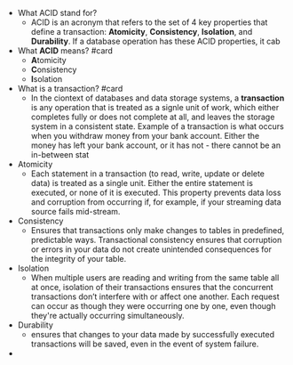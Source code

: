 - What ACID stand for?
	- ACID is an acronym that refers to the set of 4 key properties that define a transaction: **Atomicity**, **Consistency**, **Isolation**, and **Durability**. If a database operation has these ACID properties, it cab
- What **ACID** means? #card
	- **A**tomicity
	- **C**onsistency
	- **I**solation
- What is a transaction? #card
	- In the ciontext of databases and data storage systems, a **transaction** is any operation that is treated as a signle unit of work, which either completes fully or does not complete at all, and leaves the storage system in a consistent state. Example of a transaction is what occurs when you withdraw money from your bank account. Either the money has left your bank account, or it has not - there cannot be an in-between stat
- Atomicity
	- Each statement in a transaction (to read, write, update or delete data) is treated as a single unit. Either the entire statement is executed, or none of it is executed. This property prevents data loss and corruption from occurring if, for example, if your streaming data source fails mid-stream.
- Consistency
	- Ensures that transactions only make changes to tables in predefined, predictable ways. Transactional consistency ensures that corruption or errors in your data do not create unintended consequences for the integrity of your table.
- Isolation
	- When multiple users are reading and writing from the same table all at once, isolation of their transactions ensures that the concurrent transactions don’t interfere with or affect one another. Each request can occur as though they were occurring one by one, even though they're actually occurring simultaneously.
- Durability
	- ensures that changes to your data made by successfully executed transactions will be saved, even in the event of system failure.
-